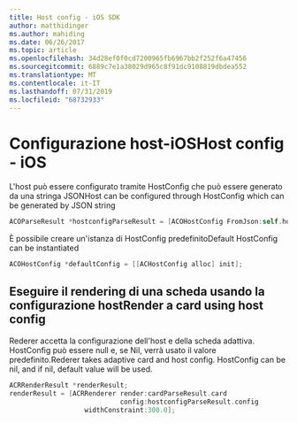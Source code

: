 ```yaml
---
title: Host config - iOS SDK
author: matthidinger
ms.author: mahiding
ms.date: 06/26/2017
ms.topic: article
ms.openlocfilehash: 34d28ef0f0cd7200965fb6967bb2f252f6a47456
ms.sourcegitcommit: 6889c7e1a38029d965c8f91dc9108819dbdea552
ms.translationtype: MT
ms.contentlocale: it-IT
ms.lasthandoff: 07/31/2019
ms.locfileid: "68732933"
---
```

# <a name="host-config---ios"></a><span data-ttu-id="c9f19-102">Configurazione host-iOS</span><span class="sxs-lookup"><span data-stu-id="c9f19-102">Host config - iOS</span></span>

<span data-ttu-id="c9f19-103">L'host può essere configurato tramite HostConfig che può essere generato da una stringa JSON</span><span class="sxs-lookup"><span data-stu-id="c9f19-103">Host can be configured through HostConfig which can be generated by JSON string</span></span>

```objective-c
ACOParseResult *hostconfigParseResult = [ACOHostConfig FromJson:self.hostconfig];
```

<span data-ttu-id="c9f19-104">È possibile creare un'istanza di HostConfig predefinito</span><span class="sxs-lookup"><span data-stu-id="c9f19-104">Default HostConfig can be instantiated</span></span>

```objective-c
ACOHostConfig *defaultConfig = [[ACHostConfig alloc] init];
```

## <a name="render-a-card-using-host-config"></a><span data-ttu-id="c9f19-105">Eseguire il rendering di una scheda usando la configurazione host</span><span class="sxs-lookup"><span data-stu-id="c9f19-105">Render a card using host config</span></span>

<span data-ttu-id="c9f19-106">Rederer accetta la configurazione dell'host e della scheda adattiva. HostConfig può essere null e, se Nil, verrà usato il valore predefinito.</span><span class="sxs-lookup"><span data-stu-id="c9f19-106">Rederer takes adaptive card and host config. HostConfig can be nil, and if nil, default value will be used.</span></span>

```objective-c
ACRRenderResult *renderResult;
renderResult = [ACRRenderer render:cardParseResult.card
                            config:hostconfigParseResult.config
                   widthConstraint:300.0];
```